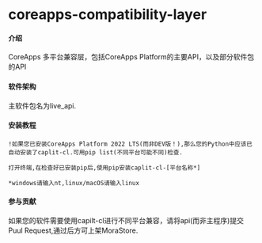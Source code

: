 # coreapps-compatibility-layer

#### 介绍
CoreApps 多平台兼容层，包括CoreApps Platform的主要API，以及部分软件包的API

#### 软件架构

主软件包名为live_api.


#### 安装教程

    !如果您已安装CoreApps Platform 2022 LTS(而非DEV版！),那么您的Python中应该已自动安装了caplit-cl.可用pip list(不同平台可能不同)检查.

    打开终端,在检查好已安装pip后,使用pip安装caplit-cl-[平台名称*]

    *windows请输入nt,linux/macOS请输入linux


#### 参与贡献

如果您的软件需要使用capilt-cl进行不同平台兼容，请将api(而非主程序)提交Puul Request,通过后方可上架MoraStore.